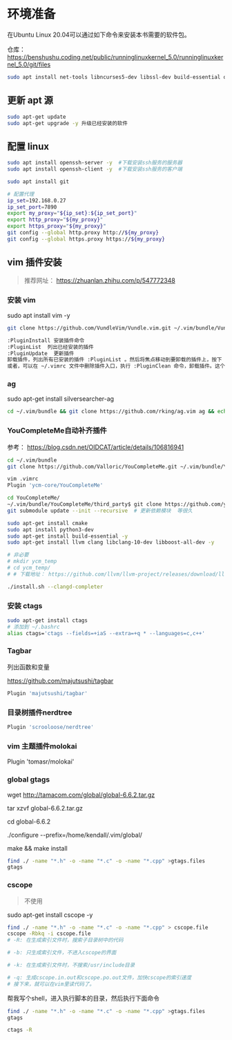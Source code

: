 # 环境准备

在Ubuntu Linux 20.04可以通过如下命令来安装本书需要的软件包。

仓库： https://benshushu.coding.net/public/runninglinuxkernel_5.0/runninglinuxkernel_5.0/git/files

```sh
sudo apt install net-tools libncurses5-dev libssl-dev build-essential openssl qemu-system-arm libncurses5-dev gcc-aarch64-linux-gnu  bison flex bc  universal-ctags cscope   gdb-multiarch openjdk-13-jre trace-cmd kernelshark bpfcc-tools  docker docker.io -y
```

## 更新 apt 源

```sh
sudo apt-get update 
sudo apt-get upgrade -y 升级已经安装的软件
```


## 配置 linux

```sh
sudo apt install openssh-server -y  #下载安装ssh服务的服务器
sudo apt install openssh-client -y  #下载安装ssh服务的客户端

sudo apt install git

# 配置代理
ip_set=192.168.0.27
ip_set_port=7890
export my_proxy="${ip_set}:${ip_set_port}"
export http_proxy="${my_proxy}"
export https_proxy="${my_proxy}"
git config --global http.proxy http://${my_proxy}
git config --global https.proxy https://${my_proxy}
```

## vim 插件安装

> 推荐网址： https://zhuanlan.zhihu.com/p/547772348

### 安装 vim

sudo apt install vim -y

```sh
git clone https://github.com/VundleVim/Vundle.vim.git ~/.vim/bundle/Vundle.vim

:PluginInstall 安装插件命令
:PluginList  列出已经安装的插件
:PluginUpdate  更新插件
卸载插件，列出所有已安装的插件 :PluginList 。然后将焦点移动到要卸载的插件上，按下 SHITF+d 组合键。然后编辑 ~/.vimrc 文件，删除插件入口。
或者，可以在 ~/.vimrc 文件中删除插件入口，执行 :PluginClean 命令，卸载插件。这个命令将会移除所有不在 ~/.vimrc 中但是存在于 ~/.vim/bundle 目录中的插件。
```

### ag

sudo apt-get install silversearcher-ag

```sh
cd ~/.vim/bundle && git clone https://github.com/rking/ag.vim ag && echo "set runtimepath^=~/.vim/bundle/ag" >> ~/.vimrc
```

### YouCompleteMe自动补齐插件

参考： https://blog.csdn.net/OIDCAT/article/details/106816941

```sh
cd ~/.vim/bundle
git clone https://github.com/Valloric/YouCompleteMe.git ~/.vim/bundle/YouCompleteMe

vim .vimrc
Plugin 'ycm-core/YouCompleteMe'

cd YouCompleteMe/
~/.vim/bundle/YouCompleteMe/third_party$ git clone https://github.com/ycm-core/ycmd.git
git submodule update --init --recursive  # 更新依赖模块  等很久

sudo apt-get install cmake
sudo apt install python3-dev
sudo apt-get install build-essential -y
sudo apt-get install llvm clang libclang-10-dev libboost-all-dev -y

# 非必要
# mkdir ycm_temp
# cd ycm_temp/
# # 下载地址： https://github.com/llvm/llvm-project/releases/download/llvmorg-10.0.0/clang+llvm-10.0.0-x86_64-linux-gnu-ubuntu-18.04.tar.xz

./install.sh --clangd-completer
```

### 安装 ctags

```sh
sudo apt-get install ctags
# 添加到 ~/.bashrc
alias ctags='ctags --fields=+iaS --extra=+q * --languages=c,c++'
```

### Tagbar

列出函数和变量

https://github.com/majutsushi/tagbar

```sh
Plugin 'majutsushi/tagbar'
```

### 目录树插件nerdtree

```sh
Plugin 'scrooloose/nerdtree'
```

### vim 主题插件molokai

Plugin 'tomasr/molokai'


### global gtags

wget http://tamacom.com/global/global-6.6.2.tar.gz

tar xzvf global-6.6.2.tar.gz

cd global-6.6.2

 ./configure  --prefix=/home/kendall/.vim/global/

 make && make install


```sh
find ./ -name "*.h" -o -name "*.c" -o -name "*.cpp" >gtags.files
gtags
```

### cscope

> 不使用

sudo apt-get install cscope -y

```sh
find ./ -name "*.h" -o -name "*.c" -o -name "*.cpp" > cscope.file
cscope -Rbkq -i cscope.file
# -R: 在生成索引文件时，搜索子目录树中的代码

# -b: 只生成索引文件，不进入cscope的界面

# -k: 在生成索引文件时，不搜索/usr/include目录

# -q: 生成cscope.in.out和cscope.po.out文件，加快cscope的索引速度
# 接下来，就可以在vim里读代码了。
```

帮我写个shell，进入执行脚本的目录，然后执行下面命令

```sh
find ./ -name "*.h" -o -name "*.c" -o -name "*.cpp" >gtags.files
gtags

ctags -R
```